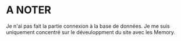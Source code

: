 # A NOTER
Je n'ai pas fait la partie connexion à la base de données. Je me suis uniquement concentré sur le déveuloppment du site avec les Memory.
